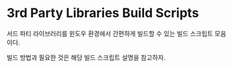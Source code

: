 ﻿
# 3rd Party Libraries Build Scripts

서드 파티 라이브러리를 윈도우 환경에서 간편하게 빌드할 수 있는 빌드 스크립트 모음이다.

빌드 방법과 필요한 것은 해당 빌드 스크립트 설명을 참고하자.
